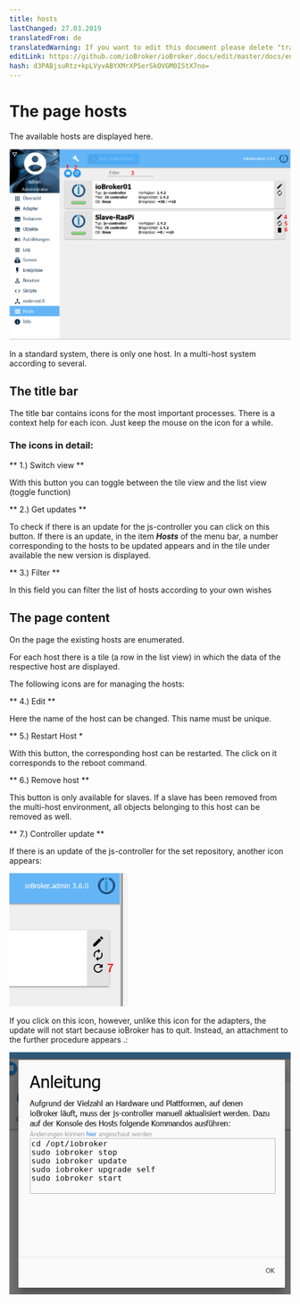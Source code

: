 ```yaml
---
title: hosts
lastChanged: 27.03.2019
translatedFrom: de
translatedWarning: If you want to edit this document please delete "translatedFrom" field, elsewise this document will be translated automatically again
editLink: https://github.com/ioBroker/ioBroker.docs/edit/master/docs/en/admin/hosts.md
hash: d3PABjsuRtz+kpLVyvABYXMrXPSerSkOVGM0IStX7no=
---
```

# The page hosts
The available hosts are displayed here.

![The page hosts](../../de/admin/media/ADMIN_Hosts_numbers.png)

In a standard system, there is only one host. In a multi-host system according to several.

## The title bar
The title bar contains icons for the most important processes. There is a context help for each icon. Just keep the mouse on the icon for a while.

### The icons in detail:
** 1.) Switch view **

With this button you can toggle between the tile view and the list view (toggle function)

** 2.) Get updates **

To check if there is an update for the js-controller you can click on this button. If there is an update, in the item ***Hosts*** of the menu bar, a number corresponding to the hosts to be updated appears and in the tile under available the new version is displayed.

** 3.) Filter **

In this field you can filter the list of hosts according to your own wishes

## The page content
On the page the existing hosts are enumerated.

For each host there is a tile (a row in the list view) in which the data of the respective host are displayed.

The following icons are for managing the hosts:

** 4.) Edit **

Here the name of the host can be changed. This name must be unique.

** 5.) Restart Host *

With this button, the corresponding host can be restarted. The click on it corresponds to the reboot command.

** 6.) Remove host **

This button is only available for slaves. If a slave has been removed from the multi-host environment, all objects belonging to this host can be removed as well.

** 7.) Controller update **

If there is an update of the js-controller for the set repository, another icon appears:

![Controller Update](../../de/admin/media/ADMIN_Hosts_update.png)

If you click on this icon, however, unlike this icon for the adapters, the update will not start because ioBroker has to quit. Instead, an attachment to the further procedure appears .:

![Instructions for the controller update](../../de/admin/media/ADMIN_Hosts_update02.png)